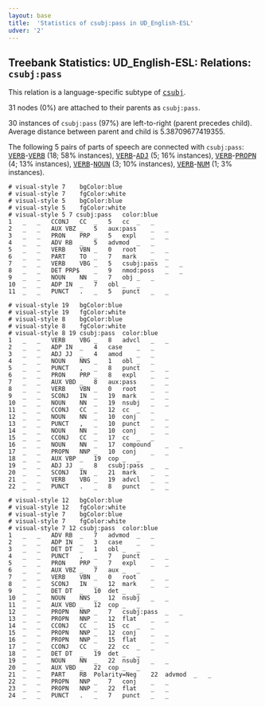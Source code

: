 ```yaml
---
layout: base
title:  'Statistics of csubj:pass in UD_English-ESL'
udver: '2'
---
```


## Treebank Statistics: UD_English-ESL: Relations: `csubj:pass`

This relation is a language-specific subtype of <tt><a href="en_esl-dep-csubj.html">csubj</a></tt>.

31 nodes (0%) are attached to their parents as `csubj:pass`.

30 instances of `csubj:pass` (97%) are left-to-right (parent precedes child).
Average distance between parent and child is 5.38709677419355.

The following 5 pairs of parts of speech are connected with `csubj:pass`: <tt><a href="en_esl-pos-VERB.html">VERB</a></tt>-<tt><a href="en_esl-pos-VERB.html">VERB</a></tt> (18; 58% instances), <tt><a href="en_esl-pos-VERB.html">VERB</a></tt>-<tt><a href="en_esl-pos-ADJ.html">ADJ</a></tt> (5; 16% instances), <tt><a href="en_esl-pos-VERB.html">VERB</a></tt>-<tt><a href="en_esl-pos-PROPN.html">PROPN</a></tt> (4; 13% instances), <tt><a href="en_esl-pos-VERB.html">VERB</a></tt>-<tt><a href="en_esl-pos-NOUN.html">NOUN</a></tt> (3; 10% instances), <tt><a href="en_esl-pos-VERB.html">VERB</a></tt>-<tt><a href="en_esl-pos-NUM.html">NUM</a></tt> (1; 3% instances).


~~~ conllu
# visual-style 7	bgColor:blue
# visual-style 7	fgColor:white
# visual-style 5	bgColor:blue
# visual-style 5	fgColor:white
# visual-style 5 7 csubj:pass	color:blue
1	_	_	CCONJ	CC	_	5	cc	_	_
2	_	_	AUX	VBZ	_	5	aux:pass	_	_
3	_	_	PRON	PRP	_	5	expl	_	_
4	_	_	ADV	RB	_	5	advmod	_	_
5	_	_	VERB	VBN	_	0	root	_	_
6	_	_	PART	TO	_	7	mark	_	_
7	_	_	VERB	VBG	_	5	csubj:pass	_	_
8	_	_	DET	PRP$	_	9	nmod:poss	_	_
9	_	_	NOUN	NN	_	7	obj	_	_
10	_	_	ADP	IN	_	7	obl	_	_
11	_	_	PUNCT	.	_	5	punct	_	_

~~~


~~~ conllu
# visual-style 19	bgColor:blue
# visual-style 19	fgColor:white
# visual-style 8	bgColor:blue
# visual-style 8	fgColor:white
# visual-style 8 19 csubj:pass	color:blue
1	_	_	VERB	VBG	_	8	advcl	_	_
2	_	_	ADP	IN	_	4	case	_	_
3	_	_	ADJ	JJ	_	4	amod	_	_
4	_	_	NOUN	NNS	_	1	obl	_	_
5	_	_	PUNCT	,	_	8	punct	_	_
6	_	_	PRON	PRP	_	8	expl	_	_
7	_	_	AUX	VBD	_	8	aux:pass	_	_
8	_	_	VERB	VBN	_	0	root	_	_
9	_	_	SCONJ	IN	_	19	mark	_	_
10	_	_	NOUN	NN	_	19	nsubj	_	_
11	_	_	CCONJ	CC	_	12	cc	_	_
12	_	_	NOUN	NN	_	10	conj	_	_
13	_	_	PUNCT	,	_	10	punct	_	_
14	_	_	NOUN	NN	_	10	conj	_	_
15	_	_	CCONJ	CC	_	17	cc	_	_
16	_	_	NOUN	NN	_	17	compound	_	_
17	_	_	PROPN	NNP	_	10	conj	_	_
18	_	_	AUX	VBP	_	19	cop	_	_
19	_	_	ADJ	JJ	_	8	csubj:pass	_	_
20	_	_	SCONJ	IN	_	21	mark	_	_
21	_	_	VERB	VBG	_	19	advcl	_	_
22	_	_	PUNCT	.	_	8	punct	_	_

~~~


~~~ conllu
# visual-style 12	bgColor:blue
# visual-style 12	fgColor:white
# visual-style 7	bgColor:blue
# visual-style 7	fgColor:white
# visual-style 7 12 csubj:pass	color:blue
1	_	_	ADV	RB	_	7	advmod	_	_
2	_	_	ADP	IN	_	3	case	_	_
3	_	_	DET	DT	_	1	obl	_	_
4	_	_	PUNCT	,	_	7	punct	_	_
5	_	_	PRON	PRP	_	7	expl	_	_
6	_	_	AUX	VBZ	_	7	aux	_	_
7	_	_	VERB	VBN	_	0	root	_	_
8	_	_	SCONJ	IN	_	12	mark	_	_
9	_	_	DET	DT	_	10	det	_	_
10	_	_	NOUN	NNS	_	12	nsubj	_	_
11	_	_	AUX	VBD	_	12	cop	_	_
12	_	_	PROPN	NNP	_	7	csubj:pass	_	_
13	_	_	PROPN	NNP	_	12	flat	_	_
14	_	_	CCONJ	CC	_	15	cc	_	_
15	_	_	PROPN	NNP	_	12	conj	_	_
16	_	_	PROPN	NNP	_	15	flat	_	_
17	_	_	CCONJ	CC	_	22	cc	_	_
18	_	_	DET	DT	_	19	det	_	_
19	_	_	NOUN	NN	_	22	nsubj	_	_
20	_	_	AUX	VBD	_	22	cop	_	_
21	_	_	PART	RB	Polarity=Neg	22	advmod	_	_
22	_	_	PROPN	NNP	_	7	conj	_	_
23	_	_	PROPN	NNP	_	22	flat	_	_
24	_	_	PUNCT	.	_	7	punct	_	_

~~~


